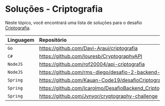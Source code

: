 # Soluções - Criptografia

Neste tópico, você encontrará uma lista de soluções para o desafio [Criptografia](PROBLEM.md).

| Linguagem | Repositório                                             |
|:----------|:--------------------------------------------------------|
| `Go`      | https://github.com/Davi-Arauj/criptografia              |             
| `C#`      | https://github.com/louresb/CryptographyAPI              |          
| `NodeJS`  | https://github.com/rof20004/api-criptografia            |             
| `NodeJS`  | https://github.com/rms-diego/desafio-2-backend-br       |
| `Spring`  | https://github.com/Kauan-Code19/desafioCriptografia     |
| `Spring`  | https://github.com/Icarolmo/DesafioBackend_Criptografia |
| `Spring`  | https://github.com/Jvnyor/cryptography-challenge        |